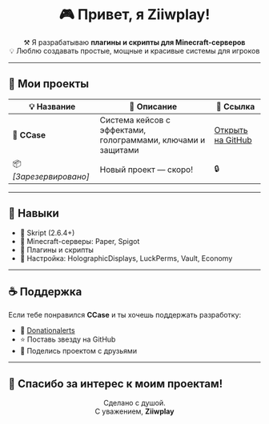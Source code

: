 <h1 align="center">🎮 Привет, я Ziiwplay!</h1>
<p align="center">
  ⚒ Я разрабатываю <strong>плагины и скрипты для Minecraft-серверов</strong><br>
  💡 Люблю создавать простые, мощные и красивые системы для игроков
</p>

---

## 🚀 Мои проекты

| 💡 Название | 📄 Описание | 🔗 Ссылка |
|------------|-------------|-----------|
| 🎁 <strong>CCase</strong> | Система кейсов с эффектами, голограммами, ключами и защитами | [Открыть на GitHub](https://github.com/Snayneo/CCase) |
| 📦 <em>[Зарезервировано]</em> | Новый проект — скоро! | 🔒 |

---

## 🧰 Навыки

- 🔸 Skript (2.6.4+)
- 🔸 Minecraft-серверы: Paper, Spigot
- 🔸 Плагины и скрипты
- 🔸 Настройка: HolographicDisplays, LuckPerms, Vault, Economy

---

## ☕ Поддержка

Если тебе понравился **CCase** и ты хочешь поддержать разработку:

- 💖 [Donationalerts](https://www.donationalerts.com/r/ziiwplay)
- ⭐ Поставь звезду на GitHub
- 📣 Поделись проектом с друзьями

---

## 🧡 Спасибо за интерес к моим проектам!

<p align="center">
  Сделано с душой. <br>С уважением, <strong>Ziiwplay</strong>
</p>
